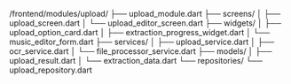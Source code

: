 /frontend/modules/upload/
├── upload_module.dart
├── screens/
│   ├── upload_screen.dart
│   └── upload_editor_screen.dart
├── widgets/
│   ├── upload_option_card.dart
│   ├── extraction_progress_widget.dart
│   └── music_editor_form.dart
├── services/
│   ├── upload_service.dart
│   ├── ocr_service.dart
│   └── file_processor_service.dart
├── models/
│   ├── upload_result.dart
│   └── extraction_data.dart
└── repositories/
    └── upload_repository.dart
